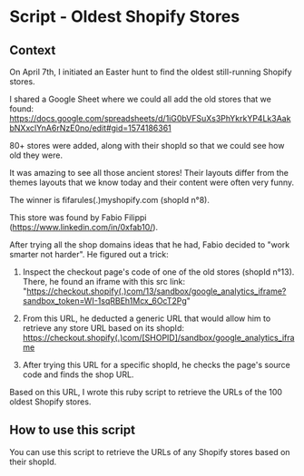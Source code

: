 # Script - Oldest Shopify Stores

## Context

On April 7th, I initiated an Easter hunt to find the oldest still-running Shopify stores.

I shared a Google Sheet where we could all add the old stores that we found:
https://docs.google.com/spreadsheets/d/1iG0bVFSuXs3PhYkrkYP4Lk3AakbNXxclYnA6rNzE0no/edit#gid=1574186361

80+ stores were added, along with their shopId so that we could see how old they were.

It was amazing to see all those ancient stores! Their layouts differ from the themes layouts that we know today and their content were often very funny.

The winner is fifarules(.)myshopify.com (shopId n°8).

This store was found by Fabio Filippi (https://www.linkedin.com/in/0xfab10/).

After trying all the shop domains ideas that he had, Fabio decided to "work smarter not harder". He figured out a trick:

1. Inspect the checkout page's code of one of the old stores (shopId n°13). There, he found an iframe with this src link: "https://checkout.shopify(.)com/13/sandbox/google_analytics_iframe?sandbox_token=WI-1sqRBEh1Mcx_6OcT2Pg"

2. From this URL, he deducted a generic URL that would allow him to retrieve any store URL based on its shopId: https://checkout.shopify(.)com/[SHOPID]/sandbox/google_analytics_iframe

3. After trying this URL for a specific shopId, he checks the page's source code and finds the shop URL.

Based on this URL, I wrote this ruby script to retrieve the URLs of the 100 oldest Shopify stores.

## How to use this script

You can use this script to retrieve the URLs of any Shopify stores based on their shopId.
